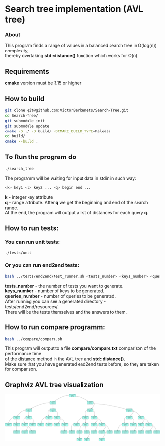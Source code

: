 # Search tree implementation (AVL tree)
### About
This program finds a range of values in a balanced search tree in O(log(n)) complexity,  
thereby overtaking **std::distance()** function which works for O(n).
## Requirements
**cmake** version must be 3.15 or higher
## How to build
```bash
git clone git@github.com:VictorBerbenets/Search-Tree.git
cd Search-Tree/
git submodule init
git submodule update
cmake -S ./ -B build/ -DCMAKE_BUILD_TYPE=Release
cd build/
cmake --build .
```
## To Run the program do
```bash
./search_tree
```
The programm will be waiting for input data in stdin in such way:  
```bash
<k> key1 <k> key2 ... <q> begin end ...
```
**k** - integer key attribute  
**q** - range attribute. After **q** we get the beginning and end of the search range.  
At the end, the program will output a list of distances for each query **q**.
## How to run tests:
### You can run unit tests:
```bash
./tests/unit
```
### Or you can run end2end tests:
```bash
bash ../tests/end2end/test_runner.sh <tests_number> <keys_number> <queries_number>
```
**tests_number** - the number of tests you want to generate.  
**keys_number**  - number of keys to be generated.  
**queries_number** - number of queries to be generated.  
After running you can see a generated directory - tests/end2end/resources/.  
There will be the tests themselves and the answers to them.
## How to run compare programm:
```bash
bash ../compare/compare.sh
```
This program will output to a file **compare/compare.txt** comparison of the performance time  
of the distance method in the AVL tree and **std::distance()**.  
Make sure that you have generated end2end tests before, so they are taken for comparison.
## Graphviz AVL tree visualization
![AVL tree](data/avl_tree.png)
